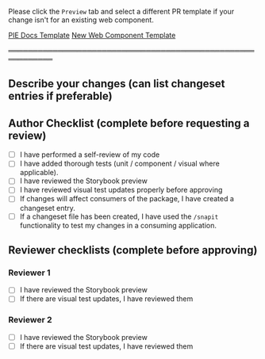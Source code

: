 Please click the `Preview` tab and select a different PR template if your change isn't for an                                            existing web component.

[PIE Docs Template](?expand=1&template=docs_template.md)
[New Web Component Template](?expand=1&template=new_component_template.md)

═══════════════════════════════════════════════════════════

## Describe your changes (can list changeset entries if preferable)


## Author Checklist (complete before requesting a review)
- [ ] I have performed a self-review of my code
- [ ] I have added thorough tests (unit / component / visual where applicable).
- [ ] I have reviewed the Storybook preview
- [ ] I have reviewed visual test updates properly before approving
- [ ] If changes will affect consumers of the package, I have created a changeset entry.
- [ ] If a changeset file has been created, I have used the `/snapit` functionality to test my changes in a consuming application.

## Reviewer checklists (complete before approving)
### Reviewer 1
- [ ] I have reviewed the Storybook preview
- [ ] If there are visual test updates, I have reviewed them

### Reviewer 2
- [ ] I have reviewed the Storybook preview
- [ ] If there are visual test updates, I have reviewed them

